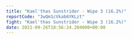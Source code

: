 ```yaml
---
title: "Kael'thas Sunstrider - Wipe 3 (16.2%)"
reportCode: "3wQm1cVkab6YKLzt"
fight: "Kael'thas Sunstrider - Wipe 3 (16.2%)"
date: 2021-09-26T18:56:24.204000+00:00
---
```

